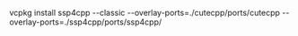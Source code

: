 

vcpkg install ssp4cpp --classic --overlay-ports=./cutecpp/ports/cutecpp --overlay-ports=./ssp4cpp/ports/ssp4cpp/